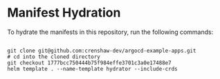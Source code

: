 
# Manifest Hydration

To hydrate the manifests in this repository, run the following commands:

```shell

git clone git@github.com:crenshaw-dev/argocd-example-apps.git
# cd into the cloned directory
git checkout 1777bcc750444b75f984effe3701c3a0e17488e7
helm template . --name-template hydrator --include-crds
```
